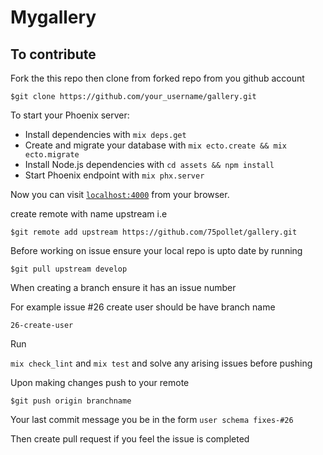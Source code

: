 # Mygallery

## To contribute
Fork the this repo then clone from forked repo from you github account 

```$git clone https://github.com/your_username/gallery.git```



To start your Phoenix server:

  * Install dependencies with `mix deps.get`
  * Create and migrate your database with `mix ecto.create && mix ecto.migrate`
  * Install Node.js dependencies with `cd assets && npm install`
  * Start Phoenix endpoint with `mix phx.server`

Now you can visit [`localhost:4000`](http://localhost:4000) from your browser.

create remote with name upstream i.e 

```$git remote add upstream https://github.com/75pollet/gallery.git```

Before working on issue ensure your local repo is upto date by running

```$git pull upstream develop```

When creating a branch ensure it has an issue number

For example issue #26 create user should be have branch name

`26-create-user`

Run 

```mix check_lint``` and    ```mix test```  and solve any arising issues before pushing

Upon making changes push to your remote 

```$git push origin branchname```

Your last commit message you be in the form `user schema fixes-#26`

Then create pull request if you feel the issue is completed